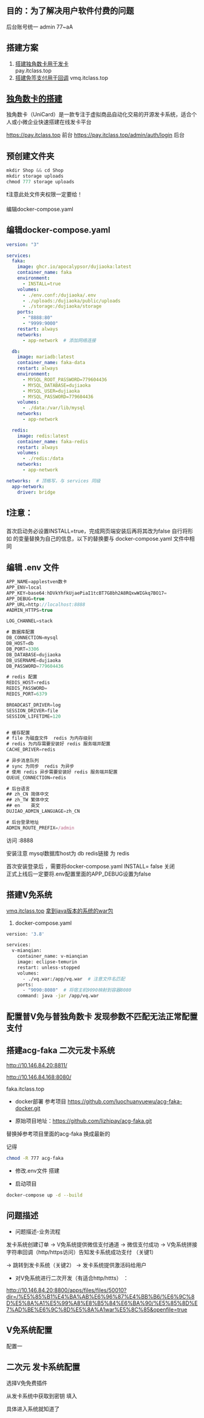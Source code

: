 ## 目的：为了解决用户软件付费的问题

后台账号统一 admin  77~aA

## 搭建方案
1. [ 搭建独角数卡用于发卡](http://10.146.84.20:8888/)  
  pay.itclass.top
2. [搭建免签支付用于回调](http://10.146.84.20:9090/)
  vmq.itclass.top

## [独角数卡的搭建](https://blog.dov.moe/posts/49102/) 
独角数卡（UniCard）是一款专注于虚拟商品自动化交易的开源发卡系统，适合个人或小微企业快速搭建在线发卡平台

https://pay.itclass.top 前台
https://pay.itclass.top/admin/auth/login 后台 


## 预创建文件夹

```js
mkdir Shop && cd Shop
mkdir storage uploads
chmod 777 storage uploads
```

❗注意此处文件夹权限一定要给！

编辑docker-compose.yaml

## 编辑docker-compose.yaml

```yaml
version: "3"

services:
  faka:
    image: ghcr.io/apocalypsor/dujiaoka:latest
    container_name: faka
    environment:
      - INSTALL=true
    volumes:
      - ./env.conf:/dujiaoka/.env
      - ./uploads:/dujiaoka/public/uploads
      - ./storage:/dujiaoka/storage
    ports:
      - "8888:80"
      - "9999:9000"
    restart: always
    networks:
      - app-network  # 添加网络连接

  db:
    image: mariadb:latest
    container_name: faka-data
    restart: always
    environment:
      - MYSQL_ROOT_PASSWORD=779604436
      - MYSQL_DATABASE=dujiaoka
      - MYSQL_USER=dujiaoka
      - MYSQL_PASSWORD=779604436
    volumes:
      - ./data:/var/lib/mysql
    networks:
      - app-network

  redis:
    image: redis:latest
    container_name: faka-redis
    restart: always
    volumes:
      - ./redis:/data
    networks:
      - app-network

networks:  # 顶格写，与 services 同级
  app-network:
    driver: bridge
```

## ❗注意：

首次启动务必设置INSTALL=true，完成网页端安装后再将其改为false
自行将形如 <foobar></foobar> 的变量替换为自己的信息，以下的替换要与 docker-compose.yaml 文件中相同

## 编辑 .env 文件

```js
APP_NAME=applestven数卡
APP_ENV=local
APP_KEY=base64:hDVkYhfkUjaePiaI1tcBT7G8bh2A8RQxwWIGkq7BO17=
APP_DEBUG=true
APP_URL=http://localhost:8888
#ADMIN_HTTPS=true

LOG_CHANNEL=stack

# 数据库配置
DB_CONNECTION=mysql
DB_HOST=db
DB_PORT=3306
DB_DATABASE=dujiaoka
DB_USERNAME=dujiaoka
DB_PASSWORD=779604436

# redis 配置
REDIS_HOST=redis
REDIS_PASSWORD=
REDIS_PORT=6379

BROADCAST_DRIVER=log
SESSION_DRIVER=file
SESSION_LIFETIME=120


# 缓存配置
# file 为磁盘文件  redis 为内存级别
# redis 为内存需要安装好 redis 服务端并配置
CACHE_DRIVER=redis

# 异步消息队列
# sync 为同步  redis 为异步
# 使用 redis 异步需要安装好 redis 服务端并配置
QUEUE_CONNECTION=redis

# 后台语言
## zh_CN 简体中文
## zh_TW 繁体中文
## en    英文
DUJIAO_ADMIN_LANGUAGE=zh_CN

# 后台登录地址
ADMIN_ROUTE_PREFIX=/admin
```

访问 :8888 

安装注意  mysql数据库host为 db    redis链接 为 redis

首次安装登录后 ，需要将docker-compose.yaml INSTALL= false 关闭  
正式上线后一定要将.env配置里面的APP_DEBUG设置为false

## 搭建V免系统
[vmq.itclass.top](https://vmq.itclass.top/)
[拿到java版本的系统的war包](https://github.com/szvone/Vmq/releases) 

1. docker-compose.yaml 
    
``` bash
version: '3.8'

services:
  v-mianqian:
    container_name: v-mianqian
    image: eclipse-temurin
    restart: unless-stopped
    volumes:
      - ./vq.war:/app/vq.war  # 注意文件名匹配
    ports:
      - "9090:8080"  # 将宿主机9090映射到容器8080
    command: java -jar /app/vq.war
```

## 配置普V免与普独角数卡 发现参数不匹配无法正常配置支付 


## 搭建acg-faka 二次元发卡系统

http://10.146.84.20:8811/

http://10.146.84.168:8080/

faka.itclass.top


- docker部署 参考项目
https://github.com/luochuanyuewu/acg-faka-docker.git

- 原始项目地址：https://github.com/lizhipay/acg-faka.git

替换掉参考项目里面的acg-faka 换成最新的 

记得 
``` bash
chmod -R 777 acg-faka
```


- 修改.env文件 搭建  

- 启动项目 
``` bash
docker-compose up -d --build
```


## 问题描述

- 问题描述-业务流程
 
 发卡系统创建订单 ->  V免系统提供微信支付通道 -> 微信支付成功 -> 
 V免系统拼接字符串回调（http/https访问）告知发卡系统成功支付 （关键1）
 
 -> 跳转到发卡系统（关键2） -> 发卡系统提供激活码给用户


- 对V免系统进行二次开发（有适合http/httts） ：

http://10.146.84.20:8800/apps/files/files/50010?dir=/%E5%85%B1%E4%BA%AB%E6%96%87%E4%BB%B6/%E6%9C%8D%E5%8A%A1%E5%99%A8%E8%B5%84%E6%BA%90/%E5%85%8D%E7%AD%BE%E6%9C%8D%E5%8A%A1war%E5%8C%85&openfile=true


## V免系统配置 

配置一

## 二次元 发卡系统配置 

选择V免免费插件

从发卡系统中获取到密钥 填入 

具体进入系统就知道了 

